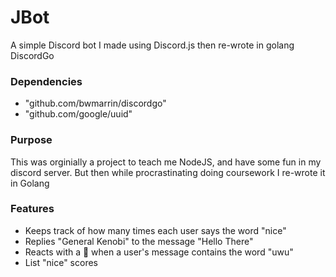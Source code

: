 # JBot
 A simple Discord bot I made using Discord.js then re-wrote in golang DiscordGo

### Dependencies
- "github.com/bwmarrin/discordgo"
- "github.com/google/uuid"

### Purpose
This was orginially a project to teach me NodeJS, and have some fun in my discord server. But then while procrastinating doing coursework I re-wrote it in Golang


### Features
- Keeps track of how many times each user says the word "nice"
- Replies "General Kenobi" to the message "Hello There"
- Reacts with a 🤮 when a user's message contains the word "uwu"
- List "nice" scores

